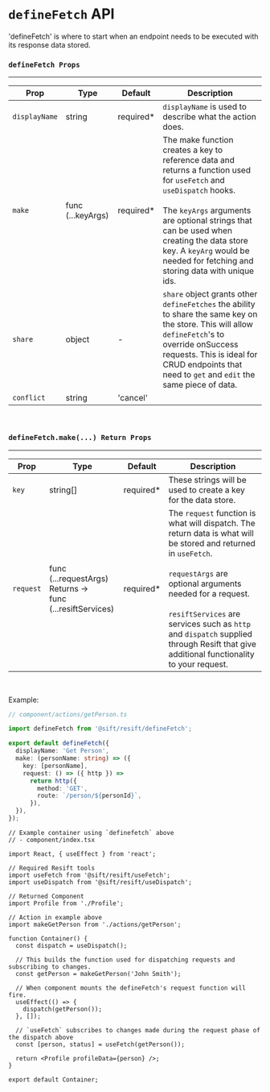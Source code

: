 # `defineFetch` API

'defineFetch' is where to start when an endpoint needs to be executed with its response data stored.

### `defineFetch Props`

---

| Prop          | Type              | Default    | Description                                                                                                                                                                                                                                                                                                  |
| ------------- | ----------------- | ---------- | ------------------------------------------------------------------------------------------------------------------------------------------------------------------------------------------------------------------------------------------------------------------------------------------------------------ |
| `displayName` | string            | required\* | `displayName` is used to describe what the action does.                                                                                                                                                                                                                                                      |
| `make`        | func (...keyArgs) | required\* | The make function creates a key to reference data and returns a function used for `useFetch` and `useDispatch` hooks. <br /><br /> The `keyArgs` arguments are optional strings that can be used when creating the data store key. A `keyArg` would be needed for fetching and storing data with unique ids. |
| `share`       | object            | -          | `share` object grants other `defineFetches` the ability to share the same key on the store. This will allow `defineFetch`'s to override onSuccess requests. This is ideal for CRUD endpoints that need to `get` and `edit` the same piece of data.                                                           |
| `conflict`    | string            | 'cancel'   |                                                                                                                                                                                                                                                                                                              |

&nbsp;

### `defineFetch.make(...) Return Props`

---

| Prop      | Type                                                                        | Default    | Description                                                                                                                                                                                                                                                                                                                                   |
| --------- | --------------------------------------------------------------------------- | ---------- | --------------------------------------------------------------------------------------------------------------------------------------------------------------------------------------------------------------------------------------------------------------------------------------------------------------------------------------------- |
| `key`     | string[]                                                                    | required\* | These strings will be used to create a key for the data store.                                                                                                                                                                                                                                                                                |
| `request` | func (...requestArgs)<br /> Returns -> <br /> func (...resiftServices) <br> | required\* | The `request` function is what will dispatch. The return data is what will be stored and returned in `useFetch`. <br /><br /> `requestArgs` are optional arguments needed for a request. <br /><br /> `resiftServices` are services such as `http` and `dispatch` supplied through Resift that give additional functionality to your request. |

&nbsp;

Example:

```ts
// component/actions/getPerson.ts

import defineFetch from '@sift/resift/defineFetch';

export default defineFetch({
  displayName: 'Get Person',
  make: (personName: string) => ({
    key: [personName],
    request: () => ({ http }) =>
      return http({
        method: 'GET',
        route: `/person/${personId}`,
      }),
  }),
});
```

```tsx
// Example container using `definefetch` above
// - component/index.tsx

import React, { useEffect } from 'react';

// Required Resift tools
import useFetch from '@sift/resift/useFetch';
import useDispatch from '@sift/resift/useDispatch';

// Returned Component
import Profile from './Profile';

// Action in example above
import makeGetPerson from './actions/getPerson';

function Container() {
  const dispatch = useDispatch();

  // This builds the function used for dispatching requests and subscribing to changes.
  const getPerson = makeGetPerson('John Smith');

  // When component mounts the defineFetch's request function will fire.
  useEffect(() => {
    dispatch(getPerson());
  }, []);

  // `useFetch` subscribes to changes made during the request phase of the dispatch above
  const [person, status] = useFetch(getPerson());

  return <Profile profileData={person} />;
}

export default Container;
```
